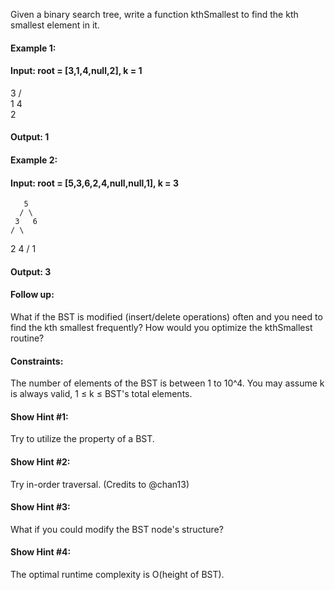 Given a binary search tree, write a function kthSmallest to find the kth smallest element in it.

 
#### Example 1:

#### Input: root = [3,1,4,null,2], k = 1
   3
  / \
 1   4
  \
   2
#### Output: 1
#### Example 2:

#### Input: root = [5,3,6,2,4,null,null,1], k = 3
       5
      / \
     3   6
    / \
   2   4
  /
 1
#### Output: 3
#### Follow up:
What if the BST is modified (insert/delete operations) often and you need to find the kth smallest frequently? How would you optimize the kthSmallest routine?

 
#### Constraints:

The number of elements of the BST is between 1 to 10^4.
You may assume k is always valid, 1 ≤ k ≤ BST's total elements.

#### Show Hint #1:
Try to utilize the property of a BST.

#### Show Hint #2:
Try in-order traversal. (Credits to @chan13)

#### Show Hint #3:
What if you could modify the BST node's structure?

#### Show Hint #4:
The optimal runtime complexity is O(height of BST).
